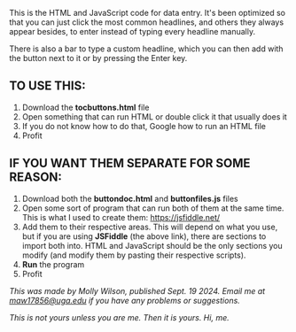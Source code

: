 This is the HTML and JavaScript code for data entry. It's been optimized so that you can just click the most common headlines, and others they always appear besides, to enter instead of typing every headline manually.

There is also a bar to type a custom headline, which you can then add with the button next to it or by pressing the Enter key.

TO USE THIS:
------
1. Download the <b>tocbuttons.html</b> file
2. Open something that can run HTML or double click it that usually does it
3. If you do not know how to do that, Google how to run an HTML file
4. Profit

IF YOU WANT THEM SEPARATE FOR SOME REASON:
-----
1. Download both the <b>buttondoc.html</b> and <b>buttonfiles.js</b> files
2. Open some sort of program that can run both of them at the same time. This is what I used to create them: <https://jsfiddle.net/>
3. Add them to their respective areas. This will depend on what you use, but if you are using <b>JSFiddle</b> (the above link), there are sections to import both into. HTML and JavaScript should be the only sections you modify (and modify them by pasting their respective scripts).
4. <b>Run</b> the program
5. Profit


<i>This was made by Molly Wilson, published Sept. 19 2024. Email me at maw17856@uga.edu if you have any problems or suggestions. </i>

<i>This is not yours unless you are me. Then it is yours. Hi, me.</i>
